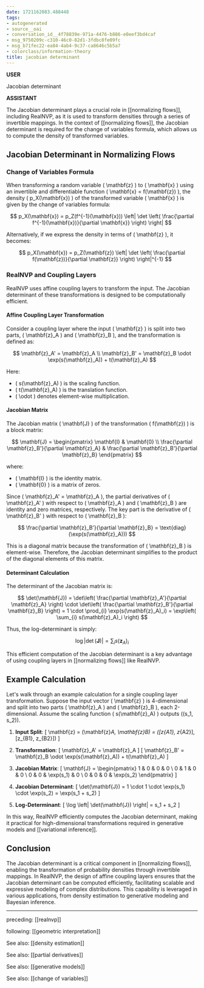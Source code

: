 ```yaml
---
date: 1721162083.488448
tags:
- autogenerated
- source__oai
- conversation_id__4f78839e-971a-4476-b886-e0eef3bd4caf
- msg_9750209c-c310-46c0-82d1-3fdbc8fe09fc
- msg_b71fec22-ea84-4ab4-9c37-ca8646c5b5a7
- colorclass/information-theory
title: jacobian determinant
---
```


**USER**

Jacobian determinant


**ASSISTANT**

The Jacobian determinant plays a crucial role in [[normalizing flows]], including RealNVP, as it is used to transform densities through a series of invertible mappings. In the context of [[normalizing flows]], the Jacobian determinant is required for the change of variables formula, which allows us to compute the density of transformed variables.

## Jacobian Determinant in Normalizing Flows

### Change of Variables Formula

When transforming a random variable \( \mathbf{z} \) to \( \mathbf{x} \) using an invertible and differentiable function \( \mathbf{x} = f(\mathbf{z}) \), the density \( p_X(\mathbf{x}) \) of the transformed variable \( \mathbf{x} \) is given by the change of variables formula:

$$
p_X(\mathbf{x}) = p_Z(f^{-1}(\mathbf{x})) \left| \det \left( \frac{\partial f^{-1}(\mathbf{x})}{\partial \mathbf{x}} \right) \right|
$$

Alternatively, if we express the density in terms of \( \mathbf{z} \), it becomes:

$$
p_X(\mathbf{x}) = p_Z(\mathbf{z}) \left| \det \left( \frac{\partial f(\mathbf{z})}{\partial \mathbf{z}} \right) \right|^{-1}
$$

### RealNVP and Coupling Layers

RealNVP uses affine coupling layers to transform the input. The Jacobian determinant of these transformations is designed to be computationally efficient.

#### Affine Coupling Layer Transformation

Consider a coupling layer where the input \( \mathbf{z} \) is split into two parts, \( \mathbf{z}_A \) and \( \mathbf{z}_B \), and the transformation is defined as:

$$
\mathbf{z}_A' = \mathbf{z}_A \\
\mathbf{z}_B' = \mathbf{z}_B \odot \exp(s(\mathbf{z}_A)) + t(\mathbf{z}_A)
$$

Here:
- \( s(\mathbf{z}_A) \) is the scaling function.
- \( t(\mathbf{z}_A) \) is the translation function.
- \( \odot \) denotes element-wise multiplication.

#### Jacobian Matrix

The Jacobian matrix \( \mathbf{J} \) of the transformation \( f(\mathbf{z}) \) is a block matrix:

$$
\mathbf{J} = \begin{pmatrix}
\mathbf{I} & \mathbf{0} \\
\frac{\partial \mathbf{z}_B'}{\partial \mathbf{z}_A} & \frac{\partial \mathbf{z}_B'}{\partial \mathbf{z}_B}
\end{pmatrix}
$$

where:
- \( \mathbf{I} \) is the identity matrix.
- \( \mathbf{0} \) is a matrix of zeros.

Since \( \mathbf{z}_A' = \mathbf{z}_A \), the partial derivatives of \( \mathbf{z}_A' \) with respect to \( \mathbf{z}_A \) and \( \mathbf{z}_B \) are identity and zero matrices, respectively. The key part is the derivative of \( \mathbf{z}_B' \) with respect to \( \mathbf{z}_B \):

$$
\frac{\partial \mathbf{z}_B'}{\partial \mathbf{z}_B} = \text{diag}(\exp(s(\mathbf{z}_A)))
$$

This is a diagonal matrix because the transformation of \( \mathbf{z}_B \) is element-wise. Therefore, the Jacobian determinant simplifies to the product of the diagonal elements of this matrix.

#### Determinant Calculation

The determinant of the Jacobian matrix is:

$$
\det(\mathbf{J}) = \det\left( \frac{\partial \mathbf{z}_A'}{\partial \mathbf{z}_A} \right) \cdot \det\left( \frac{\partial \mathbf{z}_B'}{\partial \mathbf{z}_B} \right) = 1 \cdot \prod_{i} \exp(s(\mathbf{z}_A)_i) = \exp\left( \sum_{i} s(\mathbf{z}_A)_i \right)
$$

Thus, the log-determinant is simply:

$$
\log \left| \det(\mathbf{J}) \right| = \sum_{i} s(\mathbf{z}_A)_i
$$

This efficient computation of the Jacobian determinant is a key advantage of using coupling layers in [[normalizing flows]] like RealNVP.

## Example Calculation

Let's walk through an example calculation for a single coupling layer transformation. Suppose the input vector \( \mathbf{z} \) is 4-dimensional and split into two parts \( \mathbf{z}_A \) and \( \mathbf{z}_B \), each 2-dimensional. Assume the scaling function \( s(\mathbf{z}_A) \) outputs \((s_1, s_2)\).

1. **Input Split**:
   \[
   \mathbf{z} = (\mathbf{z}_A, \mathbf{z}_B) = ([z_{A1}, z_{A2}], [z_{B1}, z_{B2}])
   \]

2. **Transformation**:
   \[
   \mathbf{z}_A' = \mathbf{z}_A
   \]
   \[
   \mathbf{z}_B' = \mathbf{z}_B \odot \exp(s(\mathbf{z}_A)) + t(\mathbf{z}_A)
   \]

3. **Jacobian Matrix**:
   \[
   \mathbf{J} = \begin{pmatrix}
   1 & 0 & 0 & 0 \\
   0 & 1 & 0 & 0 \\
   0 & 0 & \exp(s_1) & 0 \\
   0 & 0 & 0 & \exp(s_2)
   \end{pmatrix}
   \]

4. **Jacobian Determinant**:
   \[
   \det(\mathbf{J}) = 1 \cdot 1 \cdot \exp(s_1) \cdot \exp(s_2) = \exp(s_1 + s_2)
   \]

5. **Log-Determinant**:
   \[
   \log \left| \det(\mathbf{J}) \right| = s_1 + s_2
   \]

In this way, RealNVP efficiently computes the Jacobian determinant, making it practical for high-dimensional transformations required in generative models and [[variational inference]].

## Conclusion

The Jacobian determinant is a critical component in [[normalizing flows]], enabling the transformation of probability densities through invertible mappings. In RealNVP, the design of affine coupling layers ensures that the Jacobian determinant can be computed efficiently, facilitating scalable and expressive modeling of complex distributions. This capability is leveraged in various applications, from density estimation to generative modeling and Bayesian inference.


---

preceding: [[realnvp]]  


following: [[geometric interpretation]]

See also: [[density estimation]]


See also: [[partial derivatives]]


See also: [[generative models]]


See also: [[change of variables]]